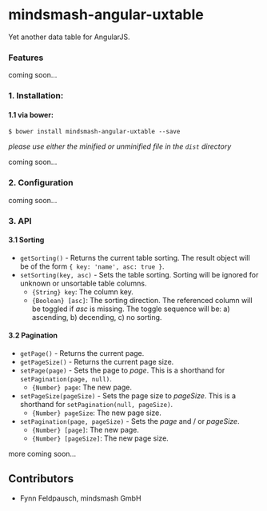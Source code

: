 # mindsmash-angular-uxtable
Yet another data table for AngularJS.

### Features

coming soon...

### 1. Installation:

#### 1.1 via bower:

`
$ bower install mindsmash-angular-uxtable --save
`

*please use either the minified or unminified file in the `dist` directory*

coming soon...

### 2. Configuration

coming soon...

### 3. API

#### 3.1 Sorting

* `getSorting()` - Returns the current table sorting. The result object will be of the form `{ key: 'name', asc: true }`.
* `setSorting(key, asc)` - Sets the table sorting. Sorting will be ignored for unknown or unsortable table columns.
  * `{String} key`: The column key.
  * `{Boolean} [asc]`: The sorting direction. The referenced column will be toggled if *asc* is missing. The toggle sequence will be: a) ascending, b) decending, c) no sorting.

#### 3.2 Pagination

* `getPage()` - Returns the current page.
* `getPageSize()` - Returns the current page size.
* `setPage(page)` - Sets the page to *page*. This is a shorthand for `setPagination(page, null)`.
  * `{Number} page`: The new page.
* `setPageSize(pageSize)` - Sets the page size to *pageSize*. This is a shorthand for `setPagination(null, pageSize)`.
  * `{Number} pageSize`: The new page size.
* `setPagination(page, pageSize)` - Sets the *page* and / or *pageSize*.
  * `{Number} [page]`: The new page.
  * `{Number} [pageSize]`: The new page size.

more coming soon...

## Contributors

   * Fynn Feldpausch, mindsmash GmbH
